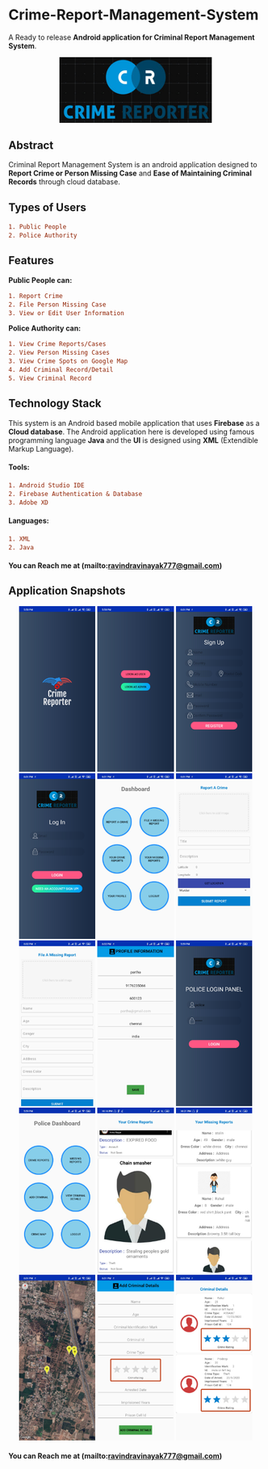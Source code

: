 # Crime-Report-Management-System
A Ready to release **Android application for Criminal Report Management System**.

<p align="center">
<img src="./images/logoc.jpg" alt="" width="60%" height="25%">
</p>

## Abstract
Criminal Report Management System is an android application designed to **Report Crime or Person Missing Case** 
and **Ease of Maintaining Criminal Records** through cloud database.

## Types of Users
```diff
1. Public People
2. Police Authority
```

## Features
**Public People can:**
```diff
1. Report Crime
2. File Person Missing Case
3. View or Edit User Information
```

**Police Authority can:**
```diff
1. View Crime Reports/Cases
2. View Person Missing Cases
3. View Crime Spots on Google Map
4. Add Criminal Record/Detail
5. View Criminal Record
```



## Technology Stack

This system is an Android based mobile application that uses **Firebase** as a **Cloud database**. The Android application here is developed using famous programming language **Java**
and the **UI** is designed using **XML** (Extendible Markup Language).

#### Tools:
```diff
1. Android Studio IDE
2. Firebase Authentication & Database
3. Adobe XD
```

#### Languages:
```diff
1. XML
2. Java
```

#### You can Reach me at (mailto:ravindravinayak777@gmail.com)

## Application Snapshots

<p align="center">
<img src="./images/home.jpg" alt="" width="30%" height="20%">
<img src="./images/user type selection.jpg" alt="" width="30%" height="20%">
<img src="./images/user-signup.jpg" alt="" width="30%" height="20%">
<img src="./images/user-login.jpg" alt="" width="30%" height="20%">
<img src="./images/user-dashboard.jpg" alt="" width="30%" height="20%">
<img src="./images/report-crime.jpg" alt="" width="30%" height="20%">
<img src="./images/file-missing-report.jpg" alt="" width="30%" height="20%">
<img src="./images/user-info.jpg" alt="" width="30%" height="20%">
<img src="./images/police-login.jpg" alt="" width="30%" height="20%">
<img src="./images/police-dashboard.jpg" alt="" width="30%" height="20%">
<img src="./images/crime-case.jpg" alt="" width="30%" height="20%">
<img src="./images/person-missing-case.jpg" alt="" width="30%" height="20%">
<img src="./images/crime map.jpg" alt="" width="30%" height="20%">
<img src="./images/add-criminal-detail.jpg" alt="" width="30%" height="20%">
<img src="./images/view-criminal-details.jpg" alt="" width="30%" height="20%">

#### You can Reach me at (mailto:ravindravinayak777@gmail.com)
</p>
